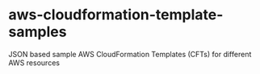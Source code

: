 # aws-cloudformation-template-samples
JSON based sample AWS CloudFormation Templates (CFTs) for different AWS resources
